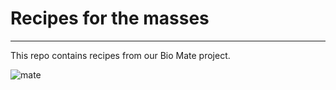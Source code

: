 # Recipes for the masses 

----

This repo contains recipes from our Bio Mate project. 

![mate](https://github.com/haho16/mateRecipes/blob/master/img/image.jpg)
